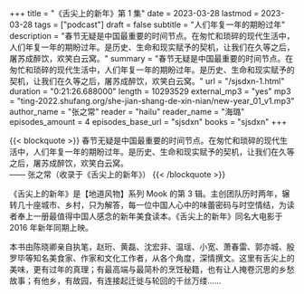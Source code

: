 +++
title = "《舌尖上的新年》第 1 集"
date = 2023-03-28
lastmod = 2023-03-28
tags = ["podcast"]
draft = false
subtitle = "人们年复一年的期盼过年"
description = "春节无疑是中国最重要的时间节点。在匆忙和琐碎的现代生活中，人们年复一年的期盼过年。是历史、生命和现实赋予的契机，让我们在久等之后，屠苏成醉饮，欢笑白云窝。"
summary = "春节无疑是中国最重要的时间节点。在匆忙和琐碎的现代生活中，人们年复一年的期盼过年。是历史、生命和现实赋予的契机，让我们在久等之后，屠苏成醉饮，欢笑白云窝。"
url = "/sjsdxn-1.html"
duration = "0:21:26.688000"
length = 10293529
external_mp3 = "yes"
mp3 = "ting-2022.shufang.org/she-jian-shang-de-xin-nian/new-year_01_v1.mp3"
author_name = "张之常"
reader = "hailu"
reader_name = "海璐"
episodes_amount = 4
episodes_base_url = "sjsdxn"
books = "sjsdxn"
+++

{{< blockquote >}}
春节无疑是中国最重要的时间节点。在匆忙和琐碎的现代生活中，人们年复一年的期盼过年。是历史、生命和现实赋予的契机，让我们在久等之后，屠苏成醉饮，欢笑白云窝。  
—— 张之常（收录于《舌尖上的新年》）
{{< /blockquote >}}

《舌尖上的新年》是【地道风物】系列 Mook 的第 3 辑。主创团队历时两年，辗转几十座城市、乡村，只为解答，每一位中国人心中的味蕾密码与时空情结，为读者奉上一册最值得中国人感念的新年美食读本。《舌尖上的新年》同名大电影于 2016 年新年同期上映。

本书由陈晓卿亲自执笔，赵珩、黄磊、沈宏非、温瑶、小宽、萧春雷、郭亦城、殷罗毕等知名美食家、作家和文化工作者，从各个角度，深情撰文。这里有舌尖上的美味，更有过年的真理；有最高端与最简朴的烹饪秘籍，也有让人掩卷沉思的乡愁故事；有他乡，有故园，有连接起迁徙与轮回的千丝万缕……
